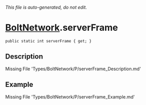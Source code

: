 *This file is auto-generated, do not edit.*

# [BoltNetwork](Types/BoltNetwork.md).serverFrame
`public static int serverFrame { get; }`
## Description
Missing File 'Types/BoltNetwork/P/serverFrame_Description.md'
## Example
Missing File 'Types/BoltNetwork/P/serverFrame_Example.md'
